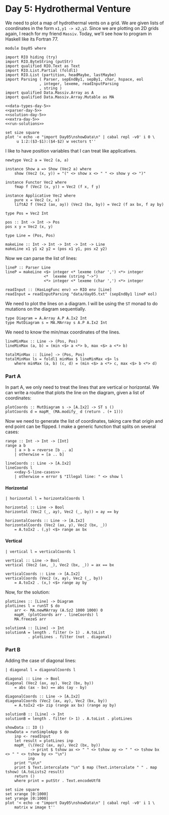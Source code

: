 # Day 5: Hydrothermal Venture
We need to plot a map of hydrothermal vents on a grid. We are given lists of coordinates in the form `x1,y1 -> x2,y2`. Since we are plotting on 2D grids again, I reach for my friend `Massiv`. Today, we'll see how to program in Haskell like its Fortran 77.

``` {.haskell file=app/Day05.hs}
module Day05 where

import RIO hiding (try)
import RIO.ByteString (putStr)
import qualified RIO.Text as Text
import RIO.List.Partial (foldl1)
import RIO.List (partition, headMaybe, lastMaybe)
import Parsing ( Parser, sepEndBy1, sepBy1, char, hspace, eol
               , integer, lexeme, readInputParsing
               , string )
import qualified Data.Massiv.Array as A
import qualified Data.Massiv.Array.Mutable as MA

<<data-types-day-5>>
<<parser-day-5>>
<<solution-day-5>>
<<extra-day-5>>
<<run-solutions>>
```

``` {.gnuplot output=fig/day05-input.svg}
set size square
plot '< echo -e "import Day05\nshowData\n" | cabal repl -v0' i 0 \
     u 1:2:($3-$1):($4-$2) w vectors t''
```

I like to have position variables that I can treat like applicatives.

``` {.haskell #data-types-day-5}
newtype Vec2 a = Vec2 (a, a)

instance Show a => Show (Vec2 a) where
    show (Vec2 (x, y)) = "(" <> show x <> " " <> show y <> ")"

instance Functor Vec2 where
    fmap f (Vec2 (x, y)) = Vec2 (f x, f y)

instance Applicative Vec2 where
    pure x = Vec2 (x, x)
    liftA2 f (Vec2 (ax, ay)) (Vec2 (bx, by)) = Vec2 (f ax bx, f ay by)

type Pos = Vec2 Int

pos :: Int -> Int -> Pos
pos x y = Vec2 (x, y)

type Line = (Pos, Pos)

makeLine :: Int -> Int -> Int -> Int -> Line
makeLine x1 y1 x2 y2 = (pos x1 y1, pos x2 y2)
```

Now we can parse the list of lines:

``` {.haskell #parser-day-5}
lineP :: Parser Line
lineP = makeLine <$> integer <* lexeme (char ',') <*> integer
                 <*  lexeme (string "->")
                 <*> integer <* lexeme (char ',') <*> integer

readInput :: (HasLogFunc env) => RIO env [Line]
readInput = readInputParsing "data/day05.txt" (sepEndBy1 lineP eol)
```

We need to plot the lines on a diagram. I will be using the `ST` monad to do mutations on the diagram sequentially.

``` {.haskell #data-types-day-5}
type Diagram = A.Array A.P A.Ix2 Int
type MutDiagram s = MA.MArray s A.P A.Ix2 Int
```

We need to know the min/max coordinates of the lines.

``` {.haskell #solution-day-5}
lineMinMax :: Line -> (Pos, Pos)
lineMinMax (a, b) = (min <$> a <*> b, max <$> a <*> b)

totalMinMax :: [Line] -> (Pos, Pos)
totalMinMax ls = foldl1 minMax $ lineMinMax <$> ls
    where minMax (a, b) (c, d) = (min <$> a <*> c, max <$> b <*> d)
```

### Part A
In part A, we only need to treat the lines that are vertical or horizontal. We can write a routine that plots the line on the diagram, given a list of coordinates:

``` {.haskell #solution-day-5}
plotCoords :: MutDiagram s -> [A.Ix2] -> ST s ()
plotCoords d = mapM_ (MA.modify_ d (return . (+ 1)))
```

Now we need to generate the list of coordinates, taking care that origin and end point can be flipped. I make a generic function that splits on several cases:

``` {.haskell #solution-day-5}
range :: Int -> Int -> [Int]
range a b
    | a > b = reverse [b .. a]
    | otherwise = [a .. b]

lineCoords :: Line -> [A.Ix2]
lineCoords l
    <<day-5-line-cases>>
    | otherwise = error $ "Illegal line: " <> show l
```

#### Horizontal
``` {.haskell #day-5-line-cases}
| horizontal l = horizontalCoords l
```

``` {.haskell #solution-day-5}
horizontal :: Line -> Bool
horizontal (Vec2 (_, ay), Vec2 (_, by)) = ay == by

horizontalCoords :: Line -> [A.Ix2]
horizontalCoords (Vec2 (ax, y), Vec2 (bx, _))
    = A.toIx2 . (,y) <$> range ax bx
```

#### Vertical
``` {.haskell #day-5-line-cases}
| vertical l = verticalCoords l
```

``` {.haskell #solution-day-5}
vertical :: Line -> Bool
vertical (Vec2 (ax, _), Vec2 (bx, _)) = ax == bx

verticalCoords :: Line -> [A.Ix2]
verticalCoords (Vec2 (x, ay), Vec2 (_, by))
    = A.toIx2 . (x,) <$> range ay by
```

Now, for the solution:

``` {.haskell #solution-day-5}
plotLines :: [Line] -> Diagram
plotLines l = runST $ do
    arr <- MA.newMArray (A.Sz2 1000 1000) 0
    mapM_ (plotCoords arr . lineCoords) l
    MA.freezeS arr

solutionA :: [Line] -> Int
solutionA = length . filter (> 1) . A.toList 
          . plotLines . filter (not . diagonal)
```

### Part B
Adding the case of diagonal lines:
``` {.haskell #day-5-line-cases}
| diagonal l = diagonalCoords l
```

``` {.haskell #solution-day-5}
diagonal :: Line -> Bool
diagonal (Vec2 (ax, ay), Vec2 (bx, by))
    = abs (ax - bx) == abs (ay - by)

diagonalCoords :: Line -> [A.Ix2]
diagonalCoords (Vec2 (ax, ay), Vec2 (bx, by))
    = A.toIx2 <$> zip (range ax bx) (range ay by)

solutionB :: [Line] -> Int
solutionB = length . filter (> 1) . A.toList . plotLines
```

``` {.haskell #extra-day-5 .hide}
showData :: IO ()
showData = runSimpleApp $ do
    inp <- readInput
    let result = plotLines inp
    mapM_ (\(Vec2 (ax, ay), Vec2 (bx, by))
           -> print $ tshow ax <> " " <> tshow ay <> " " <> tshow bx <> " " <> tshow by <> "\n")
          inp
    print "\n\n"
    print $ Text.intercalate "\n" $ map (Text.intercalate " " . map tshow) (A.toLists2 result)
    return ()
    where print = putStr . Text.encodeUtf8
```

``` {.gnuplot output=fig/day05-output.svg}
set size square
set xrange [0:1000]
set yrange [0:1000]
plot '< echo -e "import Day05\nshowData\n" | cabal repl -v0' i 1 \
    matrix w image t''
```
